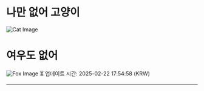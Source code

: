 
# 나만 없어 고양이

![Cat Image](https://cdn2.thecatapi.com/images/59p.jpg)

# 여우도 없어
![Fox Image](https://randomfox.ca/images/84.jpg)
⏳ 업데이트 시간: 2025-02-22 17:54:58 (KRW)

---
